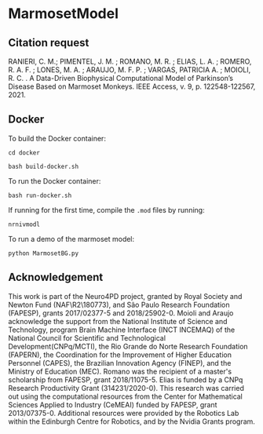 # MarmosetModel

## Citation request
RANIERI, C. M.; PIMENTEL, J. M. ; ROMANO, M. R. ; ELIAS, L. A. ; ROMERO, R. A. F. ; LONES, M. A. ; ARAUJO, M. F. P. ; VARGAS, PATRICIA A. ; MOIOLI, R. C. . A Data-Driven Biophysical Computational Model of Parkinson’s Disease Based on Marmoset Monkeys. IEEE Access, v. 9, p. 122548-122567, 2021.

## Docker

To build the Docker container:

```
cd docker

bash build-docker.sh
```

To run the Docker container:


```
bash run-docker.sh
```

If running for the first time, compile the ```.mod``` files by running:

```
nrnivmodl
```

To run a demo of the marmoset model:
```
python MarmosetBG.py
```

## Acknowledgement
This work is part of the Neuro4PD project, granted by Royal Society and Newton Fund (NAF\R2\180773), and São Paulo Research Foundation (FAPESP), grants 2017/02377-5 and 2018/25902-0. Moioli and Araujo acknowledge the support from the National Institute of Science and Technology, program Brain Machine Interface (INCT INCEMAQ) of the National Council for Scientific and Technological Development(CNPq/MCTI), the Rio Grande do Norte Research Foundation (FAPERN), the Coordination for the Improvement of Higher Education Personnel (CAPES), the Brazilian Innovation Agency (FINEP), and the Ministry of Education (MEC). Romano was the recipient of a master's scholarship from FAPESP, grant 2018/11075-5. Elias is funded by a CNPq Research Productivity Grant (314231/2020-0). This research was carried out using the computational resources from the Center for Mathematical Sciences Applied to Industry (CeMEAI) funded by FAPESP, grant 2013/07375-0.
Additional resources were provided by the Robotics Lab within the Edinburgh Centre for Robotics, and by the Nvidia Grants program.
